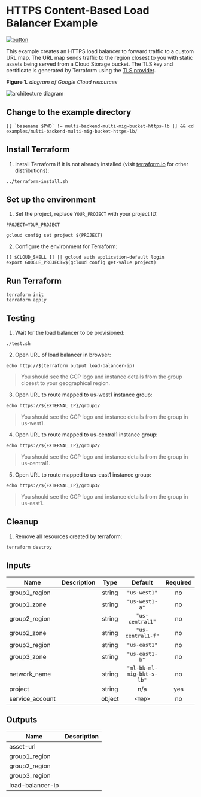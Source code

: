 # HTTPS Content-Based Load Balancer Example

[![button](http://gstatic.com/cloudssh/images/open-btn.png)](https://console.cloud.google.com/cloudshell/open?git_repo=https://github.com/GoogleCloudPlatform/terraform-google-lb-http&working_dir=examples/https-content&page=shell&tutorial=README.md)

This example creates an HTTPS load balancer to forward traffic to a custom URL map. The URL map sends traffic to the region closest to you with static assets being served from a Cloud Storage bucket. The TLS key and certificate is generated by Terraform using the [TLS provider](https://www.terraform.io/docs/providers/tls/index.html).

**Figure 1.** *diagram of Google Cloud resources*

![architecture diagram](https://raw.githubusercontent.com/GoogleCloudPlatform/terraform-google-lb-http/master/examples/multi-back-multi-mig-bucket-https-lb/diagram.png)

## Change to the example directory

```
[[ `basename $PWD` != multi-backend-multi-mig-bucket-https-lb ]] && cd examples/multi-backend-multi-mig-bucket-https-lb/
```

## Install Terraform

1. Install Terraform if it is not already installed (visit [terraform.io](https://terraform.io) for other distributions):

```
../terraform-install.sh
```

## Set up the environment

1. Set the project, replace `YOUR_PROJECT` with your project ID:

```
PROJECT=YOUR_PROJECT
```

```
gcloud config set project ${PROJECT}
```

2. Configure the environment for Terraform:

```
[[ $CLOUD_SHELL ]] || gcloud auth application-default login
export GOOGLE_PROJECT=$(gcloud config get-value project)
```

## Run Terraform

```
terraform init
terraform apply
```

## Testing

1. Wait for the load balancer to be provisioned:

```
./test.sh
```

2. Open URL of load balancer in browser:

```
echo http://$(terraform output load-balancer-ip)
```

> You should see the GCP logo and instance details from the group closest to your geographical region.

3. Open URL to route mapped to us-west1 instance group:

```
echo https://${EXTERNAL_IP}/group1/
```

> You should see the GCP logo and instance details from the group in us-west1.

4. Open URL to route mapped to us-central1 instance group:

```
echo https://${EXTERNAL_IP}/group2/
```

> You should see the GCP logo and instance details from the group in us-central1.

5. Open URL to route mapped to us-east1 instance group:

```
echo https://${EXTERNAL_IP}/group3/
```

> You should see the GCP logo and instance details from the group in us-east1.

## Cleanup

1. Remove all resources created by terraform:

```
terraform destroy
```

<!-- BEGINNING OF PRE-COMMIT-TERRAFORM DOCS HOOK -->
## Inputs

| Name | Description | Type | Default | Required |
|------|-------------|:----:|:-----:|:-----:|
| group1\_region |  | string | `"us-west1"` | no |
| group1\_zone |  | string | `"us-west1-a"` | no |
| group2\_region |  | string | `"us-central1"` | no |
| group2\_zone |  | string | `"us-central1-f"` | no |
| group3\_region |  | string | `"us-east1"` | no |
| group3\_zone |  | string | `"us-east1-b"` | no |
| network\_name |  | string | `"ml-bk-ml-mig-bkt-s-lb"` | no |
| project |  | string | n/a | yes |
| service\_account |  | object | `<map>` | no |

## Outputs

| Name | Description |
|------|-------------|
| asset-url |  |
| group1\_region |  |
| group2\_region |  |
| group3\_region |  |
| load-balancer-ip |  |

<!-- END OF PRE-COMMIT-TERRAFORM DOCS HOOK -->
